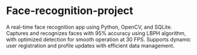 # Face-recognition-project
A real-time face recognition app using Python, OpenCV, and SQLite. Captures and recognizes faces with 95% accuracy using LBPH algorithm, with optimized detection for smooth operation at 30 FPS. Supports dynamic user registration and profile updates with efficient data management.
